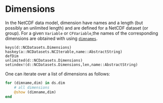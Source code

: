# Dimensions

In the NetCDF data model, dimension have names and a length (but possibly an unlimited length) and are defined for a NetCDF dataset (or group).
For a given `Variable` or `CFVariable`,the names of the corresponding dimensions are obtained with using [`dimnames`](@ref).

```@docs
keys(d::NCDatasets.Dimensions)
haskey(a::NCDatasets.NCIterable,name::AbstractString)
defDim
unlimited(d::NCDatasets.Dimensions)
setindex!(d::NCDatasets.Dimensions,len,name::AbstractString)
```

One can iterate over a list of dimensions as follows:

```julia
for (dimname,dim) in ds.dim
    # all dimensions
    @show (dimname,dim)
end
```
